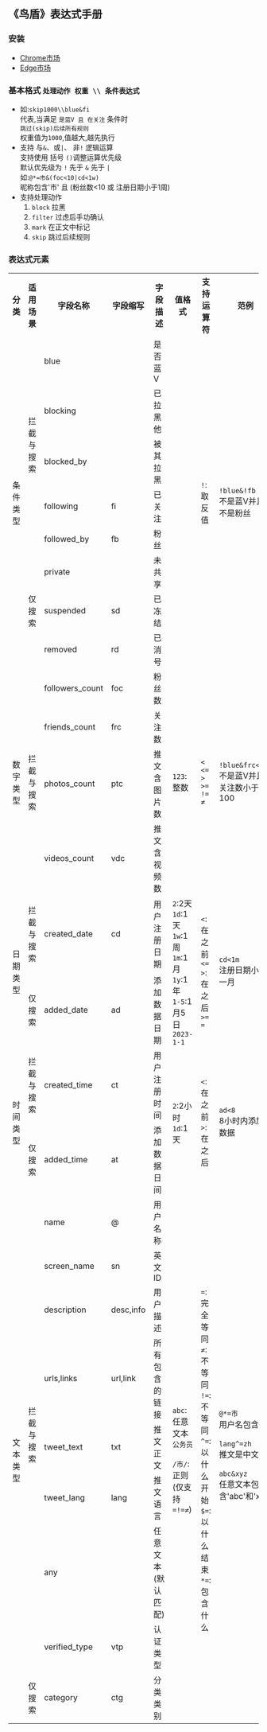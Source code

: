 ## 《鸟盾》表达式手册
### 安装
- [Chrome市场](https://chromewebstore.google.com/detail/%E6%8E%A8%E7%89%B9%E9%B8%9F%E7%9B%BE/igapbfjkbkmjcmgjmgfcegamhkfppdmg?hl=zh-CN)  
- [Edge市场](https://microsoftedge.microsoft.com/addons/detail/%E6%8E%A8%E7%89%B9%E9%B8%9F%E7%9B%BE/copkjadjjcbkgclndhlhdbmhdabhfmed)  
### 基本格式 `处理动作 权重 \\ 条件表达式`  
- 如:`skip1000\\blue&fi`  
  代表,当满足 `是蓝V 且 在关注` 条件时  
  `跳过(skip)后续所有规则`  
  权重值为`1000`,值越大,越先执行
- 支持 与`&`、或`|`、 非`!` 逻辑运算  
  支持使用 括号 `()`调整运算优先级  
  默认优先级为 `!` 先于 `&` 先于 `|`  
  如:`@*=市&(foc<10|cd<1w)`  
  昵称包含'市' 且 (粉丝数<10 或 注册日期小于1周)
- 支持处理动作
  1. `block` 拉黑
  2. `filter` 过虑后手功确认
  3. `mark` 在正文中标记
  4. `skip` 跳过后续规则
### 表达式元素
<table>
    <tr>
        <th>分类</th>
        <th>适用场景</th>
        <th>字段名称</th>
        <th>字段缩写</th>
        <th>字段描述</th>
        <th>值格式</th>
        <th>支持运算符</th>
        <th>范例</th>
    </tr>
    <tr>
        <td rowspan="8">条件类型</td>
        <td rowspan="5">拦截<br/>与<br/>搜索</td>
        <td>blue</td>
        <td></td>
        <td>是否蓝V</td>
        <td rowspan="8"></td>
        <td rowspan="8"><code>!</code>:取反值</td>
        <td rowspan="8"><code>!blue&!fb</code><br/>不是蓝V并且不是粉丝</td>
    </tr>
    <tr>
        <td>blocking</td>
        <td></td>
        <td>已拉黑他</td>
    </tr>
    <tr>
        <td>blocked_by</td>
        <td></td>
        <td>被其拉黑</td>
    </tr>
    <tr>
        <td>following</td>
        <td>fi</td>
        <td>已关注</td>
    </tr>
    <tr>
        <td>followed_by</td>
        <td>fb</td>
        <td>粉丝</td>
    </tr>
    <tr>
        <td rowspan="3">仅搜索</td>
        <td>private</td>
        <td></td>
        <td>未共享</td>
    </tr>
    <tr>
        <td>suspended</td>
        <td>sd</td>
        <td>已冻结</td>
    </tr>
    <tr>
        <td>removed</td>
        <td>rd</td>
        <td>已消号</td>
    </tr>
    <tr>
        <td rowspan="4">数字类型</td>
        <td rowspan="4">拦截<br/>与<br/>搜索</td>
        <td>followers_count</td>
        <td>foc</td>
        <td>粉丝数</td>
        <td rowspan="4"><code>123</code>:整数</td>
        <td rowspan="4">
<code>&lt;</code><br/>
<code>&lt;=</code><br/>
<code>&gt;</code><br/>
<code>&gt;=</code><br/>
<code>!=</code><br/>
<code>≠</code><br/>
</td>
        <td rowspan="4"><code>!blue&frc<100</code><br/>不是蓝V并且关注数小于100</td>
    </tr>
    <tr>
        <td>friends_count</td>
        <td>frc</td>
        <td>关注数</td>
    </tr>
    <tr>
        <td>photos_count</td>
        <td>ptc</td>
        <td>推文含图片数</td>
    </tr>
    <tr>
        <td>videos_count</td>
        <td>vdc</td>
        <td>推文含视频数</td>
    </tr>
    <tr>
        <td rowspan="2">日期类型</td>
        <td>拦截<br/>与<br/>搜索</td>
        <td>created_date</td>
        <td>cd</td>
        <td>用户注册日期</td>
        <td rowspan="2">
<code>2</code>:2天<br/>
<code>1d</code>:1天<br/>
<code>1w</code>:1周<br/>
<code>1m</code>:1月<br/>
<code>1y</code>:1年<br/>
<code>1-5</code>:1月5日<br/>
<code>2023-1-1</code><br/>
</td>
        <td rowspan="2">
<code>&lt;</code>:在之前<br/>
<code>&lt;=</code><br/>
<code>&gt;</code>:在之后<br/>
<code>&gt;=</code><br/>
<code>=</code><br/>
</td>
        <td rowspan="2"><code>cd<1m</code><br/>注册日期小于一月</td>
    </tr>
    <tr>
        <td>仅搜索</td>
        <td>added_date</td>
        <td>ad</td>
        <td>添加数据日期</td>
    </tr>
    <tr>
        <td rowspan="2">时间类型</td>
        <td>拦截<br/>与<br/>搜索</td>
        <td>created_time</td>
        <td>ct</td>
        <td>用户注册时间</td>
        <td rowspan="2">
<code>2</code>:2小时<br/>
<code>1d</code>:1天<br/>
</td>
        <td rowspan="2">
<code>&lt;</code>:在之前<br/>
<code>&gt;</code>:在之后<br/>
</td>
        <td rowspan="2"><code>ad<8</code><br/>8小时内添加的数据</td>
    </tr>
    <tr>
        <td>仅搜索</td>
        <td>added_time</td>
        <td>at</td>
        <td>添加数据日间</td>
    </tr>
    <tr>
        <td rowspan="9">文本类型</td>
        <td rowspan="8">拦截<br/>与<br/>搜索</td>
        <td>name</td>
        <td>@</td>
        <td>用户名称</td>
        <td rowspan="10">
<code>abc</code>:任意文本<br/>
<code>公务员</code><br/><br/>
<code>/市/</code>:正则<br/>(仅支持<code>=</code><code>!=</code><code>≠</code>)<br/>
</td>
        <td rowspan="10">
<code>=</code>:完全等同<br/>
<code>≠</code>:不等同<br/>
<code>!=</code>:不等同<br/>
<code>^=</code>:以什么开始<br/>
<code>$=</code>:以什么结束<br/>
<code>*=</code>:包含什么<br/>
</td>
        <td rowspan="10">
<code>@*=市</code><br/>用户名包含'市'<br/><br/>
<code>lang^=zh</code><br/>推文是中文<br/><br/>
<code>abc&xyz</code><br/>任意文本包含'abc'和'xyz'<br/><br/>
</td>
    </tr>
    <tr>
        <td>screen_name</td>
        <td>sn</td>
        <td>英文ID</td>
    </tr>
    <tr>
        <td>description</td>
        <td>desc,info</td>
        <td>用户描述</td>
    </tr>
    <tr>
        <td>urls,links</td>
        <td>url,link</td>
        <td>所有包含的链接</td>
    </tr>
    <tr>
        <td>tweet_text</td>
        <td>txt</td>
        <td>推文正文</td>
    </tr>
    <tr>
        <td>tweet_lang</td>
        <td>lang</td>
        <td>推文语言</td>
    </tr>
    <tr>
        <td>any</td>
        <td></td>
        <td>任意文本(默认匹配)</td>
    </tr>
    <tr>
        <td>verified_type</td>
        <td>vtp</td>
        <td>认证类型</td>
    </tr>
    <tr>
        <td>仅搜索</td>
        <td>category</td>
        <td>ctg</td>
        <td>分类类别</td>
    </tr>
</table>
